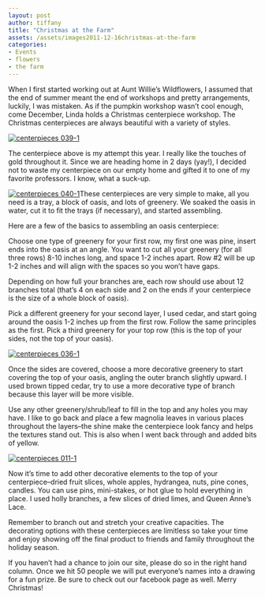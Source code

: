 ```yaml
---
layout: post
author: tiffany
title: "Christmas at the Farm"
assets: /assets/images2011-12-16christmas-at-the-farm
categories: 
- Events
- flowers
- the farm
---
```


When I first started working out at Aunt Willie’s Wildflowers, I assumed that the end of summer meant the end of workshops and pretty arrangements, luckily, I was mistaken. As if the pumpkin workshop wasn’t cool enough, come December, Linda holds a Christmas centerpiece workshop. The Christmas centerpieces are always beautiful with a variety of styles.

[![](jekyll_uploads/2011/12/centerpieces-039-1-575x381.jpg "centerpieces 039-1")](http://www.sweetpeonies.com/2011/12/christmas-at-the-farm/centerpieces-039-1/)

The centerpiece above is my attempt this year. I really like the touches of gold throughout it. Since we are heading home in 2 days (yay!), I decided not to waste my centerpiece on our empty home and gifted it to one of my favorite professors. I know, what a suck-up.

[![](jekyll_uploads/2011/12/centerpieces-040-1-325x489.jpg "centerpieces 040-1")](http://www.sweetpeonies.com/2011/12/christmas-at-the-farm/centerpieces-040-1/)These centerpieces are very simple to make, all you need is a tray, a block of oasis, and lots of greenery. We soaked the oasis in water, cut it to fit the trays (if necessary), and started assembling.

Here are a few of the basics to assembling an oasis centerpiece:

Choose one type of greenery for your first row, my first one was pine, insert ends into the oasis at an angle. You want to cut all your greenery (for all three rows) 8-10 inches long, and space 1-2 inches apart. Row #2 will be up 1-2 inches and will align with the spaces so you won’t have gaps.

Depending on how full your branches are, each row should use about 12 branches total (that’s 4 on each side and 2 on the ends if your centerpiece is the size of a whole block of oasis).

Pick a different greenery for your second layer, I used cedar, and start going around the oasis 1-2 inches up from the first row. Follow the same principles as the first. Pick a third greenery for your top row (this is the top of your sides, not the top of your oasis).

[![](jekyll_uploads/2011/12/centerpieces-036-11-325x305.jpg "centerpieces 036-1")](http://www.sweetpeonies.com/2011/12/christmas-at-the-farm/centerpieces-036-1-2/)

Once the sides are covered, choose a more decorative greenery to start covering the top of your oasis, angling the outer branch slightly upward. I used brown tipped cedar, try to use a more decorative type of branch because this layer will be more visible.

Use any other greenery/shrub/leaf to fill in the top and any holes you may have. I like to go back and place a few magnolia leaves in various places throughout the layers–the shine make the centerpiece look fancy and helps the textures stand out. This is also when I went back through and added bits of yellow.

[![](jekyll_uploads/2011/12/centerpieces-011-1-325x308.jpg "centerpieces 011-1")](http://www.sweetpeonies.com/2011/12/christmas-at-the-farm/centerpieces-011-1/)

Now it’s time to add other decorative elements to the top of your centerpiece–dried fruit slices, whole apples, hydrangea, nuts, pine cones, candles. You can use pins, mini-stakes, or hot glue to hold everything in place. I used holly branches, a few slices of dried limes, and Queen Anne’s Lace.

Remember to branch out and stretch your creative capacities. The decorating options with these centerpieces are limitless so take your time and enjoy showing off the final product to friends and family throughout the holiday season.

If you haven’t had a chance to join our site, please do so in the right hand column. Once we hit 50 people we will put everyone’s names into a drawing for a fun prize. Be sure to check out our facebook page as well. Merry Christmas!